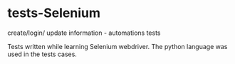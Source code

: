 # tests-Selenium
create/login/ update information - automations tests

Tests written while learning Selenium webdriver. The python language was used in the tests cases.
